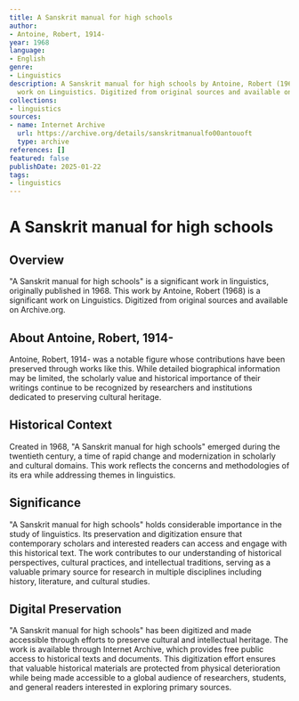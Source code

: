 ```yaml
---
title: A Sanskrit manual for high schools
author:
- Antoine, Robert, 1914-
year: 1968
language:
- English
genre:
- Linguistics
description: A Sanskrit manual for high schools by Antoine, Robert (1968) is a significant
  work on Linguistics. Digitized from original sources and available on Archive.org.
collections:
- linguistics
sources:
- name: Internet Archive
  url: https://archive.org/details/sanskritmanualfo00antouoft
  type: archive
references: []
featured: false
publishDate: 2025-01-22
tags:
- linguistics
---
```

# A Sanskrit manual for high schools

## Overview

"A Sanskrit manual for high schools" is a significant work in linguistics, originally published in 1968. This work by Antoine, Robert (1968) is a significant work on Linguistics. Digitized from original sources and available on Archive.org.

## About Antoine, Robert, 1914-

Antoine, Robert, 1914- was a notable figure whose contributions have been preserved through works like this. While detailed biographical information may be limited, the scholarly value and historical importance of their writings continue to be recognized by researchers and institutions dedicated to preserving cultural heritage.

## Historical Context

Created in 1968, "A Sanskrit manual for high schools" emerged during the twentieth century, a time of rapid change and modernization in scholarly and cultural domains. This work reflects the concerns and methodologies of its era while addressing themes in linguistics.

## Significance

"A Sanskrit manual for high schools" holds considerable importance in the study of linguistics. Its preservation and digitization ensure that contemporary scholars and interested readers can access and engage with this historical text. The work contributes to our understanding of historical perspectives, cultural practices, and intellectual traditions, serving as a valuable primary source for research in multiple disciplines including history, literature, and cultural studies.

## Digital Preservation

"A Sanskrit manual for high schools" has been digitized and made accessible through efforts to preserve cultural and intellectual heritage. The work is available through Internet Archive, which provides free public access to historical texts and documents. This digitization effort ensures that valuable historical materials are protected from physical deterioration while being made accessible to a global audience of researchers, students, and general readers interested in exploring primary sources.
